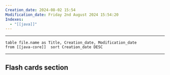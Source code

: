 ```yaml
---
Creation_date: 2024-08-02 15:54
Modification_date: Friday 2nd August 2024 15:54:20
Indexes:
  - "[[java]]"
---
```


----


```dataview
table file.name as Title, Creation_date, Modification_date
from [[java-core]]  sort Creation_date DESC
```























---
## Flash cards section
